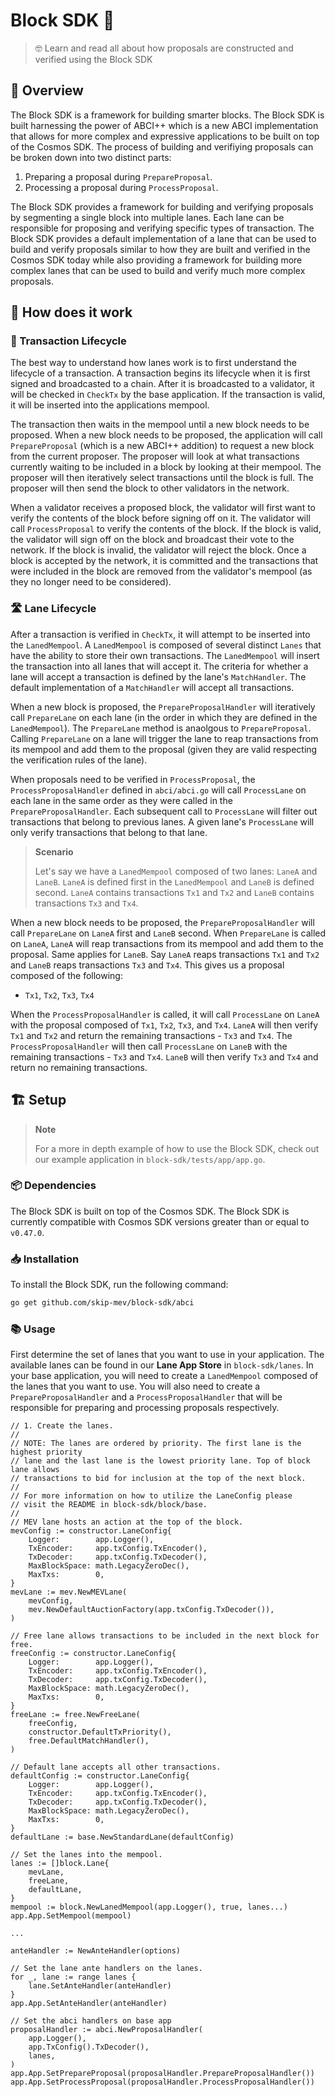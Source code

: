 # Block SDK 🧱

> 🤓 Learn and read all about how proposals are constructed and verified using
> the Block SDK

## 📖 Overview

The Block SDK is a framework for building smarter blocks. The Block SDK is built
harnessing the power of ABCI++ which is a new ABCI implementation that allows
for more complex and expressive applications to be built on top of the Cosmos SDK.
The process of building and verifiying proposals can be broken down into two
distinct parts: 

1. Preparing a proposal during `PrepareProposal`.
2. Processing a proposal during `ProcessProposal`.

The Block SDK provides a framework for building and verifying proposals by
segmenting a single block into multiple lanes. Each lane can be responsible for
proposing and verifying specific types of transaction. The Block SDK provides
a default implementation of a lane that can be used to build and verify proposals
similar to how they are built and verified in the Cosmos SDK today while also
providing a framework for building more complex lanes that can be used to build
and verify much more complex proposals.

## 🤔 How does it work

### 🔁 Transaction Lifecycle

The best way to understand how lanes work is to first understand the lifecycle 
of a transaction. A transaction begins its lifecycle when it is first signed and
broadcasted to a chain. After it is broadcasted to a validator, it will be checked
in `CheckTx` by the base application. If the transaction is valid, it will be
inserted into the applications mempool. 

The transaction then waits in the mempool until a new block needs to be proposed.
When a new block needs to be proposed, the application will call `PrepareProposal`
(which is a new ABCI++ addition) to request a new block from the current 
proposer. The proposer will look at what transactions currently waiting to 
be included in a block by looking at their mempool. The proposer will then 
iteratively select transactions until the block is full. The proposer will then
send the block to other validators in the network. 

When a validator receives a proposed block, the validator will first want to 
verify the contents of the block before signing off on it. The validator will 
call `ProcessProposal` to verify the contents of the block. If the block is 
valid, the validator will sign off on the block and broadcast their vote to the 
network. If the block is invalid, the validator will reject the block. Once a 
block is accepted by the network, it is committed and the transactions that 
were included in the block are removed from the validator's mempool (as they no
longer need to be considered).

### 🛣️ Lane Lifecycle

After a transaction is verified in `CheckTx`, it will attempt to be inserted 
into the `LanedMempool`. A `LanedMempool` is composed of several distinct `Lanes`
that have the ability to store their own transactions. The `LanedMempool` will 
insert the transaction into all lanes that will accept it. The criteria for 
whether a lane will accept a transaction is defined by the lane's 
`MatchHandler`. The default implementation of a `MatchHandler` will accept all transactions.


When a new block is proposed, the `PrepareProposalHandler` will iteratively call
`PrepareLane` on each lane (in the order in which they are defined in the
`LanedMempool`). The `PrepareLane` method is anaolgous to `PrepareProposal`. Calling
`PrepareLane` on a lane will trigger the lane to reap transactions from its mempool
and add them to the proposal (given they are valid respecting the verification rules
of the lane).

When proposals need to be verified in `ProcessProposal`, the `ProcessProposalHandler`
defined in `abci/abci.go` will call `ProcessLane` on each lane in the same order
as they were called in the `PrepareProposalHandler`. Each subsequent call to
`ProcessLane` will filter out transactions that belong to previous lanes. A given
lane's `ProcessLane` will only verify transactions that belong to that lane.

> **Scenario**
> 
> Let's say we have a `LanedMempool` composed of two lanes: `LaneA` and `LaneB`.
> `LaneA` is defined first in the `LanedMempool` and `LaneB` is defined second.
> `LaneA` contains transactions `Tx1` and `Tx2` and `LaneB` contains transactions
> `Tx3` and `Tx4`.


When a new block needs to be proposed, the `PrepareProposalHandler` will call
`PrepareLane` on `LaneA` first and `LaneB` second. When `PrepareLane` is called
on `LaneA`, `LaneA` will reap transactions from its mempool and add them to the
proposal. Same applies for `LaneB`. Say `LaneA` reaps transactions `Tx1` and `Tx2`
and `LaneB` reaps transactions `Tx3` and `Tx4`. This gives us a proposal composed
of the following:

* `Tx1`, `Tx2`, `Tx3`, `Tx4`

When the `ProcessProposalHandler` is called, it will call `ProcessLane` on `LaneA`
with the proposal composed of `Tx1`, `Tx2`, `Tx3`, and `Tx4`. `LaneA` will then
verify `Tx1` and `Tx2` and return the remaining transactions - `Tx3` and `Tx4`. 
The `ProcessProposalHandler` will then call `ProcessLane` on `LaneB` with the
remaining transactions - `Tx3` and `Tx4`. `LaneB` will then verify `Tx3` and `Tx4`
and return no remaining transactions.

## 🏗️ Setup

> **Note**
> 
> For a more in depth example of how to use the Block SDK, check out our
> example application in `block-sdk/tests/app/app.go`.

### 📦 Dependencies

The Block SDK is built on top of the Cosmos SDK. The Block SDK is currently
compatible with Cosmos SDK versions greater than or equal to `v0.47.0`.

### 📥 Installation

To install the Block SDK, run the following command:

```bash
go get github.com/skip-mev/block-sdk/abci
```

### 📚 Usage

First determine the set of lanes that you want to use in your application. The available
lanes can be found in our **Lane App Store** in `block-sdk/lanes`. In your base
application, you will need to create a `LanedMempool` composed of the lanes that
you want to use. You will also need to create a `PrepareProposalHandler` and a
`ProcessProposalHandler` that will be responsible for preparing and processing 
proposals respectively. 

```golang
// 1. Create the lanes.
//
// NOTE: The lanes are ordered by priority. The first lane is the highest priority
// lane and the last lane is the lowest priority lane. Top of block lane allows
// transactions to bid for inclusion at the top of the next block.
//
// For more information on how to utilize the LaneConfig please
// visit the README in block-sdk/block/base.
//
// MEV lane hosts an action at the top of the block.
mevConfig := constructor.LaneConfig{
    Logger:        app.Logger(),
    TxEncoder:     app.txConfig.TxEncoder(),
    TxDecoder:     app.txConfig.TxDecoder(),
    MaxBlockSpace: math.LegacyZeroDec(), 
    MaxTxs:        0,
}
mevLane := mev.NewMEVLane(
    mevConfig,
    mev.NewDefaultAuctionFactory(app.txConfig.TxDecoder()),
)

// Free lane allows transactions to be included in the next block for free.
freeConfig := constructor.LaneConfig{
    Logger:        app.Logger(),
    TxEncoder:     app.txConfig.TxEncoder(),
    TxDecoder:     app.txConfig.TxDecoder(),
    MaxBlockSpace: math.LegacyZeroDec(),
    MaxTxs:        0,
}
freeLane := free.NewFreeLane(
    freeConfig,
    constructor.DefaultTxPriority(),
    free.DefaultMatchHandler(),
)

// Default lane accepts all other transactions.
defaultConfig := constructor.LaneConfig{
    Logger:        app.Logger(),
    TxEncoder:     app.txConfig.TxEncoder(),
    TxDecoder:     app.txConfig.TxDecoder(),
    MaxBlockSpace: math.LegacyZeroDec(),
    MaxTxs:        0,
}
defaultLane := base.NewStandardLane(defaultConfig)

// Set the lanes into the mempool.
lanes := []block.Lane{
    mevLane,
    freeLane,
    defaultLane,
}
mempool := block.NewLanedMempool(app.Logger(), true, lanes...)
app.App.SetMempool(mempool)

...

anteHandler := NewAnteHandler(options)

// Set the lane ante handlers on the lanes.
for _, lane := range lanes {
    lane.SetAnteHandler(anteHandler)
}
app.App.SetAnteHandler(anteHandler)

// Set the abci handlers on base app
proposalHandler := abci.NewProposalHandler(
    app.Logger(),
    app.TxConfig().TxDecoder(),
    lanes,
)
app.App.SetPrepareProposal(proposalHandler.PrepareProposalHandler())
app.App.SetProcessProposal(proposalHandler.ProcessProposalHandler())
```

